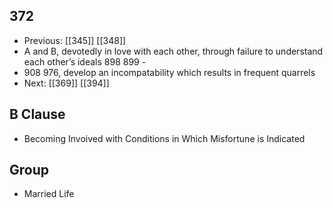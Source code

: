 ## 372
- Previous: [[345]] [[348]] 
- A and B, devotedly in love with each other, through failure to understand each other’s ideals 898 899 -
- 908 976, develop an incompatability which results in frequent quarrels
- Next: [[369]] [[394]] 

## B Clause
- Becoming Invoived with Conditions in Which Misfortune is Indicated

## Group
- Married Life

